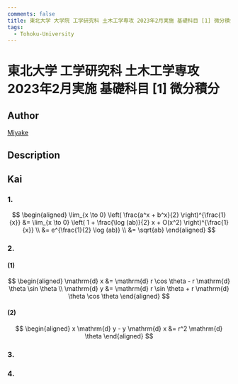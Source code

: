 ```yaml
---
comments: false
title: 東北大学 大学院 工学研究科 土木工学専攻 2023年2月実施 基礎科目 [1] 微分積分
tags:
  - Tohoku-University
---
```

# 東北大学 工学研究科 土木工学専攻 2023年2月実施 基礎科目 \[1\] 微分積分

## **Author**
[Miyake](https://miyake.github.io/exams/index.html)

## **Description**

## **Kai**
### 1.

$$
\begin{aligned}
\lim_{x \to 0} \left( \frac{a^x + b^x}{2} \right)^{\frac{1}{x}}
&= \lim_{x \to 0} \left( 1 + \frac{\log (ab)}{2} x + O(x^2) \right)^{\frac{1}{x}}
\\
&= e^{\frac{1}{2} \log (ab)}
\\
&= \sqrt{ab}
\end{aligned}
$$

### 2.
#### (1)

$$
\begin{aligned}
\mathrm{d} x &= \mathrm{d} r \cos \theta - r \mathrm{d} \theta \sin \theta
\\
\mathrm{d} y &= \mathrm{d} r \sin \theta + r \mathrm{d} \theta \cos \theta
\end{aligned}
$$

#### (2)

$$
\begin{aligned}
x \mathrm{d} y - y \mathrm{d} x &= r^2 \mathrm{d} \theta
\end{aligned}
$$

### 3.

### 4. 